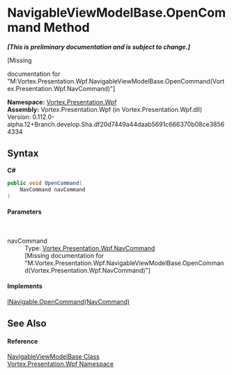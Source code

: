 # NavigableViewModelBase.OpenCommand Method 
 _**\[This is preliminary documentation and is subject to change.\]**_

\[Missing <summary> documentation for "M:Vortex.Presentation.Wpf.NavigableViewModelBase.OpenCommand(Vortex.Presentation.Wpf.NavCommand)"\]

**Namespace:**&nbsp;<a href="N_Vortex_Presentation_Wpf.md">Vortex.Presentation.Wpf</a><br />**Assembly:**&nbsp;Vortex.Presentation.Wpf (in Vortex.Presentation.Wpf.dll) Version: 0.112.0-alpha.12+Branch.develop.Sha.df20d7449a44daab5691c666370b08ce38564334

## Syntax

**C#**<br />
``` C#
public void OpenCommand(
	NavCommand navCommand
)
```


#### Parameters
&nbsp;<dl><dt>navCommand</dt><dd>Type: <a href="T_Vortex_Presentation_Wpf_NavCommand.md">Vortex.Presentation.Wpf.NavCommand</a><br />\[Missing <param name="navCommand"/> documentation for "M:Vortex.Presentation.Wpf.NavigableViewModelBase.OpenCommand(Vortex.Presentation.Wpf.NavCommand)"\]</dd></dl>

#### Implements
<a href="M_Vortex_Presentation_Wpf_INavigable_OpenCommand.md">INavigable.OpenCommand(NavCommand)</a><br />

## See Also


#### Reference
<a href="T_Vortex_Presentation_Wpf_NavigableViewModelBase.md">NavigableViewModelBase Class</a><br /><a href="N_Vortex_Presentation_Wpf.md">Vortex.Presentation.Wpf Namespace</a><br />